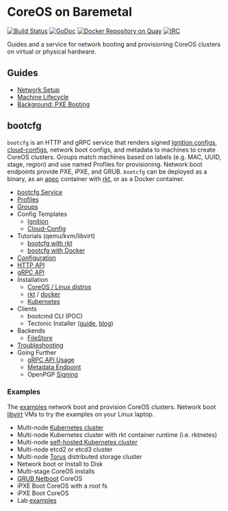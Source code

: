 
# CoreOS on Baremetal

[![Build Status](https://travis-ci.org/coreos/coreos-baremetal.svg?branch=master)](https://travis-ci.org/coreos/coreos-baremetal) [![GoDoc](https://godoc.org/github.com/coreos/coreos-baremetal?status.png)](https://godoc.org/github.com/coreos/coreos-baremetal) [![Docker Repository on Quay](https://quay.io/repository/coreos/bootcfg/status "Docker Repository on Quay")](https://quay.io/repository/coreos/bootcfg) [![IRC](https://img.shields.io/badge/irc-%23coreos-449FD8.svg)](https://botbot.me/freenode/coreos)

Guides and a service for network booting and provisioning CoreOS clusters on virtual or physical hardware.

## Guides

* [Network Setup](Documentation/network-setup.md)
* [Machine Lifecycle](Documentation/machine-lifecycle.md)
* [Background: PXE Booting](Documentation/network-booting.md)

## bootcfg

`bootcfg` is an HTTP and gRPC service that renders signed [Ignition configs](https://coreos.com/ignition/docs/latest/what-is-ignition.html), [cloud-configs](https://coreos.com/os/docs/latest/cloud-config.html), network boot configs, and metadata to machines to create CoreOS clusters. Groups match machines based on labels (e.g. MAC, UUID, stage, region) and use named Profiles for provisioning. Network boot endpoints provide PXE, iPXE, and GRUB. `bootcfg` can be deployed as a binary, as an [appc](https://github.com/appc/spec) container with [rkt](https://coreos.com/rkt/docs/latest/), or as a Docker container.

* [bootcfg Service](Documentation/bootcfg.md)
* [Profiles](Documentation/bootcfg.md#profiles)
* [Groups](Documentation/bootcfg.md#groups-and-metadata)
* Config Templates
    * [Ignition](Documentation/ignition.md)
    * [Cloud-Config](Documentation/cloud-config.md)
* Tutorials (qemu/kvm/libvirt)
    * [bootcfg with rkt](Documentation/getting-started-rkt.md)
    * [bootcfg with Docker](Documentation/getting-started-docker.md)
* [Configuration](Documentation/config.md)
* [HTTP API](Documentation/api.md)
* [gRPC API](https://godoc.org/github.com/coreos/coreos-baremetal/bootcfg/client)
* Installation
    * [CoreOS / Linux distros](Documentation/deployment.md)
    * [rkt](Documentation/deployment.md#rkt) / [docker](Documentation/deployment.md#docker)
    * [Kubernetes](Documentation/deployment.md#kubernetes)
* Clients
    * bootcmd CLI (POC)
    * Tectonic Installer ([guide](https://tectonic.com/enterprise/docs/latest/deployer/platform-baremetal.html), [blog](https://tectonic.com/blog/tectonic-1-3-release.html))
* Backends
    * [FileStore](Documentation/bootcfg.md#data)
* [Troubleshooting](Documentation/troubleshooting.md)
* Going Further
    * [gRPC API Usage](Documentation/config.md#grpc-api)
    * [Metadata Endpoint](Documentation/api.md#metadata)
    * OpenPGP [Signing](Documentation/api.md#openpgp-signatures)

### Examples

The [examples](examples) network boot and provision CoreOS clusters. Network boot [libvirt](scripts/README.md#libvirt) VMs to try the examples on your Linux laptop.

* Multi-node [Kubernetes cluster](Documentation/kubernetes.md)
* Multi-node Kubernetes cluster with rkt container runtime (i.e. rktnetes)
* Multi-node [self-hosted Kubernetes cluster](Documentation/bootkube.md)
* Multi-node etcd2 or etcd3 cluster
* Multi-node [Torus](Documentation/torus.md) distributed storage cluster
* Network boot or Install to Disk
* Multi-stage CoreOS installs
* [GRUB Netboot](Documentation/grub.md) CoreOS
* iPXE Boot CoreOS with a root fs
* iPXE Boot CoreOS
* Lab [examples](https://github.com/dghubble/metal)
